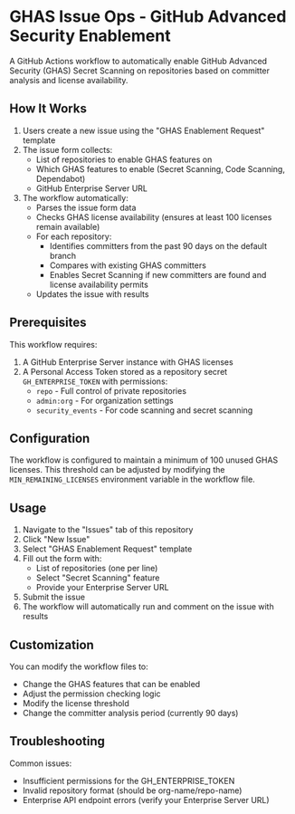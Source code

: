 # GHAS Issue Ops - GitHub Advanced Security Enablement

A GitHub Actions workflow to automatically enable GitHub Advanced Security (GHAS) Secret Scanning on repositories based on committer analysis and license availability.

## How It Works

1. Users create a new issue using the "GHAS Enablement Request" template
2. The issue form collects:
   - List of repositories to enable GHAS features on
   - Which GHAS features to enable (Secret Scanning, Code Scanning, Dependabot)
   - GitHub Enterprise Server URL
3. The workflow automatically:
   - Parses the issue form data
   - Checks GHAS license availability (ensures at least 100 licenses remain available)
   - For each repository:
     - Identifies committers from the past 90 days on the default branch
     - Compares with existing GHAS committers
     - Enables Secret Scanning if new committers are found and license availability permits
   - Updates the issue with results

## Prerequisites

This workflow requires:

1. A GitHub Enterprise Server instance with GHAS licenses
2. A Personal Access Token stored as a repository secret `GH_ENTERPRISE_TOKEN` with permissions:
   - `repo` - Full control of private repositories
   - `admin:org` - For organization settings
   - `security_events` - For code scanning and secret scanning

## Configuration

The workflow is configured to maintain a minimum of 100 unused GHAS licenses. This threshold can be adjusted by modifying the `MIN_REMAINING_LICENSES` environment variable in the workflow file.

## Usage

1. Navigate to the "Issues" tab of this repository
2. Click "New Issue"
3. Select "GHAS Enablement Request" template
4. Fill out the form with:
   - List of repositories (one per line)
   - Select "Secret Scanning" feature
   - Provide your Enterprise Server URL
5. Submit the issue
6. The workflow will automatically run and comment on the issue with results

## Customization

You can modify the workflow files to:
- Change the GHAS features that can be enabled
- Adjust the permission checking logic
- Modify the license threshold
- Change the committer analysis period (currently 90 days)

## Troubleshooting

Common issues:
- Insufficient permissions for the GH_ENTERPRISE_TOKEN
- Invalid repository format (should be org-name/repo-name)
- Enterprise API endpoint errors (verify your Enterprise Server URL)